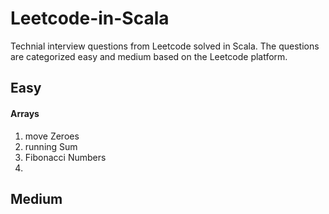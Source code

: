 # Leetcode-in-Scala 
Technial interview questions from Leetcode solved in Scala. 
The questions are categorized easy and medium based on the Leetcode platform.


## Easy

#### Arrays
1. move Zeroes
2. running Sum
3. Fibonacci Numbers
4.

## Medium

